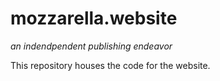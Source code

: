 # mozzarella.website

_an indendpendent publishing endeavor_

This repository houses the code for the website.